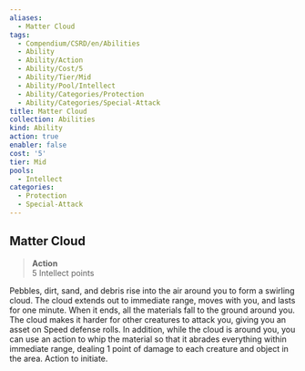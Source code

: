 ```yaml
---
aliases:
  - Matter Cloud
tags:
  - Compendium/CSRD/en/Abilities
  - Ability
  - Ability/Action
  - Ability/Cost/5
  - Ability/Tier/Mid
  - Ability/Pool/Intellect
  - Ability/Categories/Protection
  - Ability/Categories/Special-Attack
title: Matter Cloud
collection: Abilities
kind: Ability
action: true
enabler: false
cost: '5'
tier: Mid
pools:
  - Intellect
categories:
  - Protection
  - Special-Attack
---
```

## Matter Cloud  
>**Action**  
>5 Intellect points
  
Pebbles, dirt, sand, and debris rise into the air around you to form a swirling cloud. The cloud extends out to immediate range, moves with you, and lasts for one minute. When it ends, all the materials fall to the ground around you. The cloud makes it harder for other creatures to attack you, giving you an asset on Speed defense rolls. In addition, while the cloud is around you, you can use an action to whip the material so that it abrades everything within immediate range, dealing 1 point of damage to each creature and object in the area. Action to initiate.